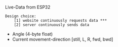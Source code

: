 Live-Data from ESP32

	Design choice:
		[1] website continuously requests data ***
		[2] server continuously sends data

* Angle (4-byte float)
* Current movement-direction [still, L, R, fwd, bwd]
